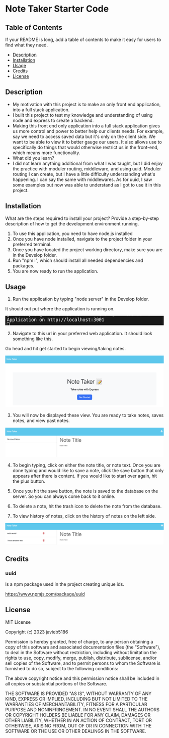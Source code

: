 # Note Taker Starter Code

## Table of Contents

If your README is long, add a table of contents to make it easy for users to find what they need.

- [Description](#description)
- [Installation](#installation)
- [Usage](#usage)
- [Credits](#credits)
- [License](#license)


## Description

- My motivation with this project is to make an only front end application, into a full stack application.
- I built this project to test my knowledge and understanding of using node and express to create a backend. 
- Making this front end only application into a full stack application gives us more control and power to better help our clients needs. For example, say we need to access saved data but it's only on the client side. We want to be able to view it to better gauge our users. It also allows use to specifically do things that would otherwise restrict us in the front-end, which means more functionality. 
- What did you learn?
- I did not learn anything additional from what I was taught, but I did enjoy the practice with moduler routing, middleware, and using uuid. Moduler routing I can create, but I have a little difficulty understanding what's happening. I can say the same with middlewares. As for uuid, I saw some examples but now was able to understand as I got to use it in this project. 

## Installation

What are the steps required to install your project? Provide a step-by-step description of how to get the development environment running.

1. To use this application, you need to have node.js installed
2. Once you have node installed, navigate to the project folder in your preferred terminal.
3. Once you have located the project working directory, make sure you are in the Develop folder.
4. Run "npm i", which should install all needed dependencies and packages.
5. You are now ready to run the application.

## Usage

1. Run the application by typing "node server" in the Develop folder. 

It should out put where the application is running on.

![alt text](/images/note-taker-console.png)

2. Navigate to this url in your preferred web application. It should look something like this.

Go head and hit get started to begin viewing/taking notes.

![alt text](/images/note-taker-home.png)

3. You will now be displayed these view. You are ready to take notes, saves notes, and view past notes. 

![alt text](/images/note-taker-main.png)

4. To begin typing, click on either the note title, or note text. Once you are done typing and would like to save a note, click the save button that only appears after there is content. If you would like to start over again, hit the plus button. 

5. Once you hit the save button, the note is saved to the database on the server. So you can always come back to it online. 

6. To delete a note, hit the trash icon to delete the note from the database. 

7. To view history of notes, click on the history of notes on the left side. 

![alt text](/images/note-taker-example.png)

## Credits

### uuid

Is a npm package used in the project creating unique ids. 

https://www.npmjs.com/package/uuid 

## License

MIT License

Copyright (c) 2023 javieb5186

Permission is hereby granted, free of charge, to any person obtaining a copy
of this software and associated documentation files (the "Software"), to deal
in the Software without restriction, including without limitation the rights
to use, copy, modify, merge, publish, distribute, sublicense, and/or sell
copies of the Software, and to permit persons to whom the Software is
furnished to do so, subject to the following conditions:

The above copyright notice and this permission notice shall be included in all
copies or substantial portions of the Software.

THE SOFTWARE IS PROVIDED "AS IS", WITHOUT WARRANTY OF ANY KIND, EXPRESS OR
IMPLIED, INCLUDING BUT NOT LIMITED TO THE WARRANTIES OF MERCHANTABILITY,
FITNESS FOR A PARTICULAR PURPOSE AND NONINFRINGEMENT. IN NO EVENT SHALL THE
AUTHORS OR COPYRIGHT HOLDERS BE LIABLE FOR ANY CLAIM, DAMAGES OR OTHER
LIABILITY, WHETHER IN AN ACTION OF CONTRACT, TORT OR OTHERWISE, ARISING FROM,
OUT OF OR IN CONNECTION WITH THE SOFTWARE OR THE USE OR OTHER DEALINGS IN THE
SOFTWARE.